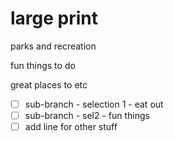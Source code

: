 # large print

parks and recreation

fun things to do

great places to etc

- [ ] sub-branch - selection 1 - eat out
- [ ] sub-branch - sel2 - fun things
- [ ] add line for other stuff
